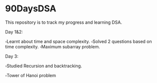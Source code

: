 # 90DaysDSA
This repository is to track my progress and learning DSA.

Day 1&2:

▫️Learnt about time and space complexity.
▫️Solved 2 questions based on time complexity.
▫️Maximum subarray problem.



Day 3:

▫️Studied Recursion and backtracking.

▫️Tower of Hanoi problem
